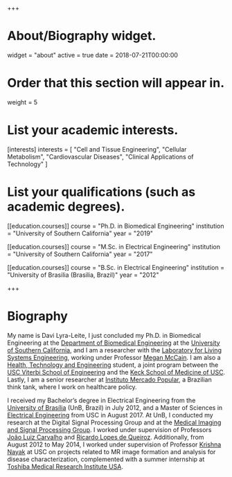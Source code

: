 +++
# About/Biography widget.
widget = "about"
active = true
date = 2018-07-21T00:00:00

# Order that this section will appear in.
weight = 5

# List your academic interests.
[interests]
  interests = [
    "Cell and Tissue Engineering",
    "Cellular Metabolism",
    "Cardiovascular Diseases",
    "Clinical Applications of Technology"
  ]

# List your qualifications (such as academic degrees).
[[education.courses]]
  course = "Ph.D. in Biomedical Engineering"
  institution = "University of Southern California"
  year = "2019"

[[education.courses]]
  course = "M.Sc. in Electrical Engineering"
  institution = "University of Southern California"
  year = "2017"

[[education.courses]]
  course = "B.Sc. in Electrical Engineering"
  institution = "University of Brasilia (Brasilia, Brazil)"
  year = "2012"
 
+++

# Biography

My name is Davi Lyra-Leite, I just concluded my Ph.D. in Biomedical Engineering at the [Department of Biomedical Engineering](http://bme.usc.edu) at the [University of Southern California](http://usc.edu), and I am a researcher with the [Laboratory for Living Systems Engineering](http://livingsystemsengineering.usc.edu), working under Professor [Megan McCain](https://viterbi.usc.edu/directory/faculty/Mc-Cain/Megan). I am also a [Health, Technology and Engineering](http://hte.usc.edu) student, a joint program between the [USC Viterbi School of Engineering](https://viterbi.usc.edu) and the [Keck School of Medicine of USC](https://keck.usc.edu/). Lastly, I am a senior researcher at [Instituto Mercado Popular](http://mercadopopular.org), a Brazilian think tank, where I work on healthcare policy.

I received my Bachelor’s degree in Electrical Engineering from the [University of Brasília](http://unb.br) (UnB, Brazil) in July 2012, and a Master of Sciences in [Electrical Engineering](https://minghsiehee.usc.edu/academics/ms/) from USC in August 2017. At UnB, I conducted my research at the Digital Signal Processing Group and at the [Medical Imaging and Signal Processing Group](http://www2.ene.unb.br/joaoluiz/). I worked under supervision of Professors [João Luiz Carvalho](http://www2.ene.unb.br/joaoluiz/) and [Ricardo Lopes de Queiroz](http://queiroz.divp.org). Additionally, from August 2012 to May 2014, I worked under supervision of Professor [Krishna Nayak](http://sipi.usc.edu/~knayak/) at USC on projects related to MR image formation and analysis for disease characterization, complemented with a summer internship at [Toshiba Medical Research Institute USA](https://www.research.us.medical.canon/).
